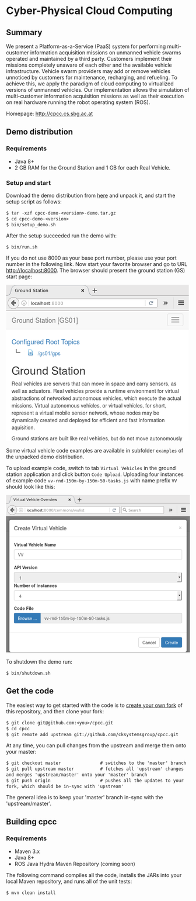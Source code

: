 
# Cyber-Physical Cloud Computing

## Summary

We present a Platform-as-a-Service (PaaS) system for performing multi-customer information
acquisition missions on unmanned vehicle swarms operated and maintained by a third party. Customers implement their
missions completely unaware of each other and the available vehicle infrastructure. Vehicle swarm providers may add
or remove vehicles unnoticed by customers for maintenance, recharging, and refueling. To achieve this, we apply the
paradigm of cloud computing to virtualized versions of unmanned vehicles. Our implementation allows the simulation
of multi-customer information acquisition missions as well as their execution on real hardware running the robot
operating system (ROS).

Homepage: http://cpcc.cs.sbg.ac.at


## Demo distribution

### Requirements
- Java 8+
- 2 GB RAM for the Ground Station and 1 GB for each Real Vehicle.

### Setup and start
Download the demo distribution from [here](http://cpcc.cs.sbg.ac.at/cpcc-demo-0.0.5-SNAPSHOT-demo.tar.gz) and unpack it, and start the setup script as follows:

	$ tar -xzf cpcc-demo-<version>-demo.tar.gz
	$ cd cpcc-demo-<version>
	$ bin/setup_demo.sh

After the setup succeeded run the demo with:

	$ bin/run.sh

If you do not use 8000 as your base port number, please use your port number in the following link. Now start your favorite browser and go to URL [http://localhost:8000](http://localhost:8000). The browser should present the ground station (GS) start page:

[![Ground Station Start Page](src/site/resources/images/ground-station-home.png)]()

Some virtual vehicle code examples are available in subfolder `examples` of the unpacked demo distribution. 

To upload example code, switch to tab `Virtual Vehicles` in the ground station application and click button `Code Upload`.
Uploading four instances of example code `vv-rnd-150m-by-150m-50-tasks.js` with name prefix `VV` should look like this:

[![Code Upload](src/site/resources/images/code-upload.png)]()


To shutdown the demo run:

	$ bin/shutdown.sh


## Get the code

The easiest way to get started with the code is to [create your own fork](http://help.github.com/forking/)
of this repository, and then clone your fork:

	$ git clone git@github.com:<you>/cpcc.git
	$ cd cpcc
	$ git remote add upstream git://github.com/cksystemsgroup/cpcc.git

At any time, you can pull changes from the upstream and merge them onto your master:

	$ git checkout master               # switches to the 'master' branch
	$ git pull upstream master          # fetches all 'upstream' changes and merges 'upstream/master' onto your 'master' branch
	$ git push origin                   # pushes all the updates to your fork, which should be in-sync with 'upstream'

The general idea is to keep your 'master' branch in-sync with the 'upstream/master'.


## Building cpcc

### Requirements
- Maven 3.x
- Java 8+
- ROS Java Hydra Maven Repository (coming soon)


The following command compiles all the code, installs the JARs into your local Maven repository, and runs all of the unit tests:

	$ mvn clean install

